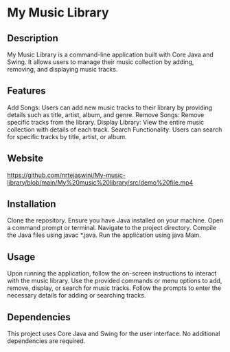 # My Music Library

## Description
My Music Library is a command-line application built with Core Java and Swing. It allows users to manage their music collection by adding, removing, and displaying music tracks.

## Features
Add Songs: Users can add new music tracks to their library by providing details such as title, artist, album, and genre.
Remove Songs: Remove specific tracks from the library.
Display Library: View the entire music collection with details of each track.
Search Functionality: Users can search for specific tracks by title, artist, or album.

## Website

https://github.com/nrtejaswini/My-music-library/blob/main/My%20music%20library/src/demo%20file.mp4

## Installation
Clone the repository.
Ensure you have Java installed on your machine.
Open a command prompt or terminal.
Navigate to the project directory.
Compile the Java files using javac *.java.
Run the application using java Main.

## Usage
Upon running the application, follow the on-screen instructions to interact with the music library.
Use the provided commands or menu options to add, remove, display, or search for music tracks.
Follow the prompts to enter the necessary details for adding or searching tracks.

## Dependencies
This project uses Core Java and Swing for the user interface. No additional dependencies are required.
